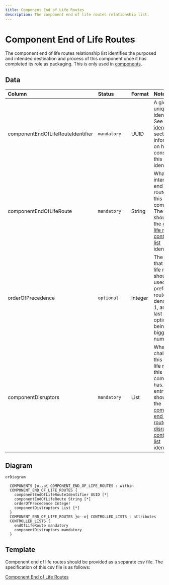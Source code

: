 ```yaml
---
title: Component End of Life Routes
description: The component end of life routes relationship list.
---
```


# Component End of Life Routes

The component end of life routes relationship list identifies the purposed and intended destination and process of this component once it has completed its role as packaging. This is only used in [components](../3_Data_Specification/3_3_Components.md).

## Data
|Column|<div style="width:90px">Status</div>|Format|Notes|
|:-|:-|:-|:-|
|componentEndOfLifeRouteIdentifier|`mandatory`|UUID|A globally unique identifier. See [identifiers](../4_Identifiers/4_1_Identifiers.md) section for information on how to construct this identifier|
|componentEndOfLifeRoute|`mandatory`|String|What is the intended end of life route for this component? The entry should be the [end of life route controlled list](../5_Controlled_Lists/5_016_End_Of_Life_Route.md) identifier.|
|orderOfPrecedence|`optional`|Integer|The order that end of life routes should be used. The preferred route denoted as 1, and the last best option being the biggest number.|
|componentDisruptors|`mandatory`|List|What challenges this end of life route for this component has. The entry should be the [component end of life route disruptors controlled list](../5_Controlled_Lists/5_008_Component_Disruptors.md) identifier.|

## Diagram

``` mermaid
erDiagram

  COMPONENTS }o..o{ COMPONENT_END_OF_LIFE_ROUTES : within
  COMPONENT_END_OF_LIFE_ROUTES {
    componentEndOfLifeRouteIdentifier UUID [*]
    componentEndOfLifeRoute String [*]
    orderOfPrecedence Integer
    componentDistruptors List [*]
  }
  COMPONENT_END_OF_LIFE_ROUTES }o--o{ CONTROLLED_LISTS : attributes
  CONTROLLED_LISTS {
    endOfLifeRoute mandatory
    componentDistruptors mandatory
  }
```

## Template

Component end of life routes should be provided as a separate csv file. The specification of this csv file is as follows:

[Component End of Life Routes](https://www.open3p.org/wp-content/uploads/2023/09/componentEOLRoutes20230922.csv)